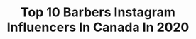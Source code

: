---
title: Top 10 Barbers Instagram Influencers In Canada In 2020
description: >-
  Find top barbers Instagram influencers in Canada in 2020. Most popular hashtags: #salon #birthdaygirl #ontario #barbering.
platform: Instagram
profiles:
  - username: "jon_roth_"
    fullname: >-
      Jon Roth
    location: "Canada"
    followers: 3394
    engagement: 1963
    commentsToLikes: 0.136306
    id: ck5heflwhsnj80i116apm38ik
    verified: false
    hashtags: "#collingwoodbarbershop, #crowsnestbarbershop, #myhomiewithanextrachromie, #themysticalbeast"
  - username: "lolobe4"
    fullname: >-
      Laurence Bédard
    location: "Canada"
    followers: 2855180
    engagement: 299
    commentsToLikes: 0.010112
    id: ck15tc8exhdqh0i19xj2znpgh
    verified: true
    hashtags: ""
  - username: "oliverkult"
    fullname: >-
      Oliver Kult
    location: "Canada"
    followers: 78147
    engagement: 148
    commentsToLikes: 0.057030
    id: ck5c1q3b8vp2q0i11at7zor5p
    verified: true
    hashtags: "#hairsalon, #iwannacuthairagain, #alwayscollab, #barbering"
  - username: "shawn_barbz"
    fullname: >-
      🏆ShawnBarbz🏆10xAward Winning ✪
    location: "Canada"
    followers: 26553
    engagement: 85
    commentsToLikes: 0.135407
    id: ck8swu8yqf9bv0j78w9stmizb
    verified: false
    hashtags: "#published, #barbereducation, #kingstwest, #blackmamba"
  - username: "farzadthehappybarber"
    fullname: >-
      Farzad Salehi
    location: "Canada"
    followers: 81380
    engagement: 152
    commentsToLikes: 0.040376
    id: ck5hffyfuxaev0i11otorm50m
    verified: false
    hashtags: "#razorcut, #gettingready, #reopening, #neighbourhoodbarbershop"
  - username: "marcoprinceton"
    fullname: >-
      P r i n c e t o n 👑
    location: "Canada"
    followers: 6977
    engagement: 864
    commentsToLikes: 0.059232
    id: ck5bw3mmzkxnv0i11r25qxkpd
    verified: false
    hashtags: "#importfest"
  - username: "theniteowlbarbershop"
    fullname: >-
      ○ THE NITE OWL BARBER SHOP ○
    location: "Canada"
    followers: 21272
    engagement: 172
    commentsToLikes: 0.019597
    id: ck5cf9abamide0i119ywauaht
    verified: false
    hashtags: "#solidarity, #haircut, #emergency, #filmphotography"
  - username: "marius.lucka"
    fullname: >-
      Marius Lucka
    location: "Canada"
    followers: 25136
    engagement: 1222
    commentsToLikes: 0.008379
    id: ck5c96cibautf0i11nho5kcnp
    verified: false
    hashtags: "#jaunyst, #jaunyste, #prada, #gyvenimas"
  - username: "diysquad"
    fullname: >-
      Michele 🇨🇦
    location: "Canada"
    followers: 18699
    engagement: 405
    commentsToLikes: 0.346547
    id: ck6tsmrzb5nmu0j71h43kjyku
    verified: false
    hashtags: "#winetour, #birthdaygifts, #britebrush, #giveawaypost"
  - username: "mc_woke"
    fullname: >-
      Alexa Joy
    location: "Canada"
    followers: 2294
    engagement: 1162
    commentsToLikes: 0.105236
    id: ck8sxts2mimts0j78lwuozzu1
    verified: false
    hashtags: "#podcastlife, #blackincanada, #blackvoicesonthehill, #blackvegan"
---